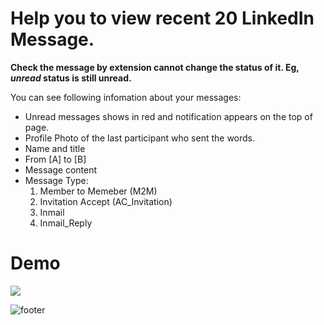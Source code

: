 # Help you to view recent 20 LinkedIn Message.  
**Check the message by extension cannot change the status of it. Eg, ***unread*** status is still unread.**  

You can see following infomation about your messages:
 - Unread messages shows in red and notification appears on the top of page. 
 - Profile Photo of the last participant who sent the words.
 - Name and title
 - From [A] to [B]
 - Message content
 - Message Type: 
   1. Member to Memeber (M2M)
   2. Invitation Accept (AC_Invitation)
   3. Inmail
   4. Inmail_Reply  

# Demo
![](https://github.com/yanym/Linkedin-Inbox-Invitation-Chrome-Extension/tree/master/_locales/en/Demo1.jpg)  

![footer](https://github.com/yanym/Linkedin-Inbox-Invitation-Chrome-Extension/tree/master/_locales/en/footer.jpg)  

